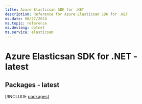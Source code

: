 ```yaml
---
title: Azure Elasticsan SDK for .NET
description: Reference for Azure Elasticsan SDK for .NET
ms.date: 06/27/2024
ms.topic: reference
ms.devlang: dotnet
ms.service: elasticsan
---
```

# Azure Elasticsan SDK for .NET - latest
## Packages - latest
[!INCLUDE [packages](elasticsan-index.md)]